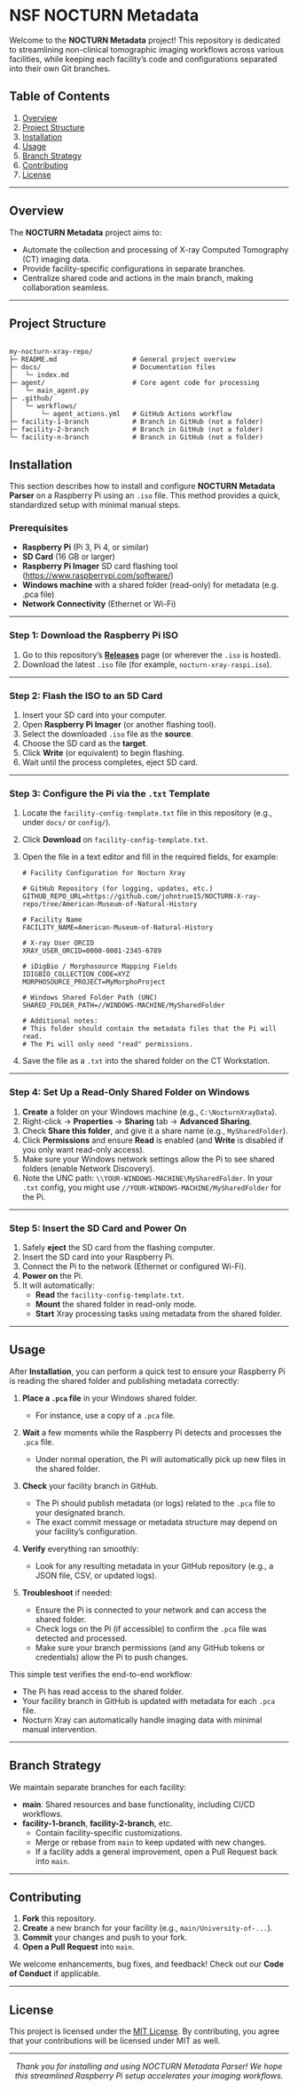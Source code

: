 # NSF NOCTURN Metadata

Welcome to the **NOCTURN Metadata** project! This repository is dedicated to streamlining non-clinical tomographic imaging workflows across various facilities, while keeping each facility’s code and configurations separated into their own Git branches.

## Table of Contents

1. [Overview](#overview)
2. [Project Structure](#project-structure)
3. [Installation](#installation)
4. [Usage](#usage)
5. [Branch Strategy](#branch-strategy)
6. [Contributing](#contributing)
7. [License](#license)

---

## Overview

The **NOCTURN Metadata** project aims to:
- Automate the collection and processing of X-ray Computed Tomography (CT) imaging data.
- Provide facility-specific configurations in separate branches.
- Centralize shared code and actions in the main branch, making collaboration seamless.

---

## Project Structure

```plaintext

my-nocturn-xray-repo/
├─ README.md                   # General project overview
├─ docs/                       # Documentation files
│   └─ index.md
├─ agent/                      # Core agent code for processing
│   └─ main_agent.py
├─ .github/
│   └─ workflows/
│       └─ agent_actions.yml   # GitHub Actions workflow
├─ facility-1-branch           # Branch in GitHub (not a folder)
├─ facility-2-branch           # Branch in GitHub (not a folder)
└─ facility-n-branch           # Branch in GitHub (not a folder)
```




## Installation

This section describes how to install and configure **NOCTURN Metadata Parser** on a Raspberry Pi using an `.iso` file. This method provides a quick, standardized setup with minimal manual steps.

### Prerequisites
- **Raspberry Pi** (Pi 3, Pi 4, or similar)  
- **SD Card** (16 GB or larger)  
- **Raspberry Pi Imager** SD card flashing tool (https://www.raspberrypi.com/software/) 
- **Windows machine** with a shared folder (read-only) for metadata   (e.g. .pca file)
- **Network Connectivity** (Ethernet or Wi-Fi)

---

### Step 1: Download the Raspberry Pi ISO

1. Go to this repository’s **[Releases](../../releases)** page (or wherever the `.iso` is hosted).  
2. Download the latest `.iso` file (for example, `nocturn-xray-raspi.iso`).

---

### Step 2: Flash the ISO to an SD Card

1. Insert your SD card into your computer.  
2. Open **Raspberry Pi Imager** (or another flashing tool).  
3. Select the downloaded `.iso` file as the **source**.  
4. Choose the SD card as the **target**.  
5. Click **Write** (or equivalent) to begin flashing.  
6. Wait until the process completes, eject SD card.

---

### Step 3: Configure the Pi via the `.txt` Template

1. Locate the `facility-config-template.txt` file in this repository (e.g., under `docs/` or `config/`).  
2. Click **Download** on `facility-config-template.txt`.  
3. Open the file in a text editor and fill in the required fields, for example:

   ```plaintext
   # Facility Configuration for Nocturn Xray

   # GitHub Repository (for logging, updates, etc.)
   GITHUB_REPO_URL=https://github.com/johntrue15/NOCTURN-X-ray-repo/tree/American-Museum-of-Natural-History

   # Facility Name
   FACILITY_NAME=American-Museum-of-Natural-History

   # X-ray User ORCID
   XRAY_USER_ORCID=0000-0001-2345-6789

   # iDigBio / Morphosource Mapping Fields
   IDIGBIO_COLLECTION_CODE=XYZ
   MORPHOSOURCE_PROJECT=MyMorphoProject

   # Windows Shared Folder Path (UNC)
   SHARED_FOLDER_PATH=//WINDOWS-MACHINE/MySharedFolder

   # Additional notes:
   # This folder should contain the metadata files that the Pi will read.
   # The Pi will only need "read" permissions.
   ```


4. Save the file as a `.txt` into the shared folder on the CT Workstation.

---

### Step 4: Set Up a Read-Only Shared Folder on Windows

1. **Create** a folder on your Windows machine (e.g., `C:\NocturnXrayData`).  
2. Right-click → **Properties** → **Sharing** tab → **Advanced Sharing**.  
3. Check **Share this folder**, and give it a share name (e.g., `MySharedFolder`).  
4. Click **Permissions** and ensure **Read** is enabled (and **Write** is disabled if you only want read-only access).  
5. Make sure your Windows network settings allow the Pi to see shared folders (enable Network Discovery).  
6. Note the UNC path: `\\YOUR-WINDOWS-MACHINE\MySharedFolder`. In your `.txt` config, you might use `//YOUR-WINDOWS-MACHINE/MySharedFolder` for the Pi.

---

### Step 5: Insert the SD Card and Power On

1. Safely **eject** the SD card from the flashing computer.  
2. Insert the SD card into your Raspberry Pi.  
3. Connect the Pi to the network (Ethernet or configured Wi-Fi).  
4. **Power on** the Pi.  
5. It will automatically:  
   - **Read** the `facility-config-template.txt`.  
   - **Mount** the shared folder in read-only mode.  
   - **Start** Xray processing tasks using metadata from the shared folder.

---

## Usage

After **Installation**, you can perform a quick test to ensure your Raspberry Pi is reading the shared folder and publishing metadata correctly:

1. **Place a `.pca` file** in your Windows shared folder.  
   - For instance, use a copy of a `.pca` file.

2. **Wait** a few moments while the Raspberry Pi detects and processes the `.pca` file.  
   - Under normal operation, the Pi will automatically pick up new files in the shared folder.

3. **Check** your facility branch in GitHub.  
   - The Pi should publish metadata (or logs) related to the `.pca` file to your designated branch.  
   - The exact commit message or metadata structure may depend on your facility’s configuration.

4. **Verify** everything ran smoothly:  
   - Look for any resulting metadata in your GitHub repository (e.g., a JSON file, CSV, or updated logs).

5. **Troubleshoot** if needed:  
   - Ensure the Pi is connected to your network and can access the shared folder.  
   - Check logs on the Pi (if accessible) to confirm the `.pca` file was detected and processed.  
   - Make sure your branch permissions (and any GitHub tokens or credentials) allow the Pi to push changes.

This simple test verifies the end-to-end workflow:  
- The Pi has read access to the shared folder.  
- Your facility branch in GitHub is updated with metadata for each `.pca` file.  
- Nocturn Xray can automatically handle imaging data with minimal manual intervention.


---

## Branch Strategy

We maintain separate branches for each facility:

- **main**: Shared resources and base functionality, including CI/CD workflows.  
- **facility-1-branch**, **facility-2-branch**, etc.  
  - Contain facility-specific customizations.  
  - Merge or rebase from `main` to keep updated with new changes.  
  - If a facility adds a general improvement, open a Pull Request back into `main`.

---

## Contributing

1. **Fork** this repository.  
2. **Create** a new branch for your facility (e.g., `main/University-of-...`).  
3. **Commit** your changes and push to your fork.  
4. **Open a Pull Request** into `main`.  

We welcome enhancements, bug fixes, and feedback! Check out our **Code of Conduct** if applicable.

---

## License

This project is licensed under the [MIT License](LICENSE). By contributing, you agree that your contributions will be licensed under MIT as well.

---

<p align="center">
  <i>Thank you for installing and using NOCTURN Metadata Parser! We hope this streamlined Raspberry Pi setup accelerates your imaging workflows.</i>
</p>

